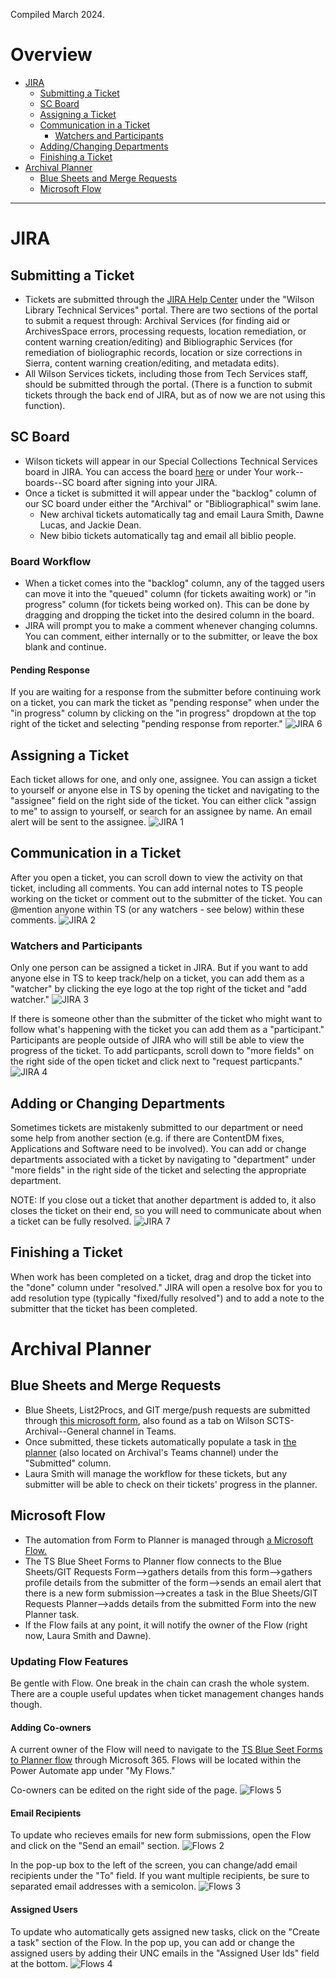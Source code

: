 Compiled March 2024.

# Overview

- [JIRA](#jira)
  - [Submitting a Ticket](#submitting-a-ticket)
  - [SC Board](#sc-board)
  - [Assigning a Ticket](#assigning-a-ticket)
  - [Communication in a Ticket](#communication-in-a-ticket)
    - [Watchers and Participants](#watchers-and-participants)
  - [Adding/Changing Departments](#adding-or-changing-departments)
  - [Finishing a Ticket](#finishing-a-ticket)
- [Archival Planner](#archival-planner)
  - [Blue Sheets and Merge Requests](#blue-sheets-and-merge-requests)
  - [Microsoft Flow](#microsoft-flow)
 
***
 
# JIRA
## Submitting a Ticket
 - Tickets are submitted through the [JIRA Help Center](https://unclibrary.atlassian.net/servicedesk/customer/portals) under the "Wilson Library Technical Services" portal. There are two sections of the portal to submit a request through: Archival Services (for finding aid or ArchivesSpace errors, processing requests, location remediation, or content warning creation/editing) and Bibliographic Services (for remediation of bioliographic records, location or size corrections in Sierra, content warning creation/editing, and metadata edits).
 - All Wilson Services tickets, including those from Tech Services staff, should be submitted through the portal. (There is a function to submit tickets through the back end of JIRA, but as of now we are not using this function).
## SC Board
 - Wilson tickets will appear in our Special Collections Technical Services board in JIRA. You can access the board [here](https://unclibrary.atlassian.net/jira/software/c/projects/SC/boards/65) or under Your work--boards--SC board after signing into your JIRA.
 - Once a ticket is submitted it will appear under the "backlog" column of our SC board under either the "Archival" or "Bibliographical" swim lane.
   - New archival tickets automatically tag and email Laura Smith, Dawne Lucas, and Jackie Dean.
   - New bibio tickets automatically tag and email all biblio people.
### Board Workflow 
  - When a ticket comes into the "backlog" column, any of the tagged users can move it into the "queued" column (for tickets awaiting work) or "in progress" column (for tickets being worked on). This can be done by dragging and dropping the ticket into the desired column in the board.
  - JIRA will prompt you to make a comment whenever changing columns. You can comment, either internally or to the submitter, or leave the box blank and continue.
#### Pending Response
If you are waiting for a response from the submitter before continuing work on a ticket, you can mark the ticket as "pending response" when under the "in progress" column by clicking on the "in progress" dropdown at the top right of the ticket and selecting "pending response from reporter."
![JIRA 6](https://github.com/llsmith305/images/blob/main/Jira_capture_6.png)
## Assigning a Ticket
Each ticket allows for one, and only one, assignee. You can assign a ticket to yourself or anyone else in TS by opening the ticket and navigating to the "assignee" field on the right side of the ticket. You can either click "assign to me" to assign to yourself, or search for an assignee by name. An email alert will be sent to the assignee.
![JIRA 1](https://github.com/llsmith305/images/blob/main/Jira_capture_1.png)
## Communication in a Ticket
After you open a ticket, you can scroll down to view the activity on that ticket, including all comments. You can add internal notes to TS people working on the ticket or comment out to the submitter of the ticket. You can @mention anyone within TS (or any watchers - see below) within these comments.
![JIRA 2](https://github.com/llsmith305/images/blob/main/Jira_capture_2.png)
### Watchers and Participants 
Only one person can be assigned a ticket in JIRA. But if you want to add anyone else in TS to keep track/help on a ticket, you can add them as a "watcher" by clicking the eye logo at the top right of the ticket and "add watcher."
![JIRA 3](https://github.com/llsmith305/images/blob/main/Jira_capture_3.png)

If there is someone other than the submitter of the ticket who might want to follow what's happening with the ticket you can add them as a "participant." Participants are people outside of JIRA who will still be able to view the progress of the ticket.
To add particpants, scroll down to "more fields" on the right side of the open ticket and click next to "request particpants."
![JIRA 4](https://github.com/llsmith305/images/blob/main/Jira_capture_4.png)
## Adding or Changing Departments
Sometimes tickets are mistakenly submitted to our department or need some help from another section (e.g. if there are ContentDM fixes, Applications and Software need to be involved). You can add or change departments associated with a ticket by navigating to "department" under "more fields" in the right side of the ticket and selecting the appropriate department.

NOTE: If you close out a ticket that another department is added to, it also closes the ticket on their end, so you will need to communicate about when a ticket can be fully resolved. 
![JIRA 7](https://github.com/llsmith305/images/blob/main/Jira_capture_7.png)
## Finishing a Ticket
When work has been completed on a ticket, drag and drop the ticket into the "done" column under "resolved." JIRA will open a resolve box for you to add resolution type (typically "fixed/fully resolved") and to add a note to the submitter that the ticket has been completed.
  


# Archival Planner
## Blue Sheets and Merge Requests
  - Blue Sheets, List2Procs, and GIT merge/push requests are submitted through [this microsoft form](https://forms.office.com/Pages/DesignPageV2.aspx?prevorigin=shell&origin=NeoPortalPage&subpage=design&id=T9WzWMkW00KvCB_KvQlWZjnLCvqsIedCs1g4IqhwWE1UQzRSQUJVM1pNTEtORVVTOVJBWldVMFhMTi4u&topview=Preview), also found as a tab on Wilson SCTS-Archival--General channel in Teams.
  - Once submitted, these tickets automatically populate a task in [the planner](https://tasks.office.com/admin.live.unc.edu/en-US/Home/Planner/#/plantaskboard?groupId=a159b0b7-6c00-46a0-977b-10c99a206261&planId=kmGl8FYePUWMq-0ZMwZYFGQAE4Fn) (also located on Archival's Teams channel) under the "Submitted" column.
  - Laura Smith will manage the workflow for these tickets, but any submitter will be able to check on their tickets' progress in the planner.

## Microsoft Flow
  - The automation from Form to Planner is managed through [a Microsoft Flow.](https://make.powerautomate.com/environments/Default-58b3d54f-16c9-42d3-af08-1fcabd095666/flows/132e7f01-c152-4801-8835-f5157578fa91?v3=true)
  - The TS Blue Sheet Forms to Planner flow connects to the Blue Sheets/GIT Requests Form-->gathers details from this form-->gathers profile details from the submitter of the form-->sends an email alert that there is a new form submission-->creates a task in the Blue Sheets/GIT Requests Planner-->adds details from the submitted Form into the new Planner task.
  - If the Flow fails at any point, it will notify the owner of the Flow (right now, Laura Smith and Dawne).
### Updating Flow Features
Be gentle with Flow. One break in the chain can crash the whole system. There are a couple useful updates when ticket management changes hands though.
#### Adding Co-owners
A current owner of the Flow will need to navigate to the [TS Blue Seet Forms to Planner flow](https://make.powerautomate.com/environments/Default-58b3d54f-16c9-42d3-af08-1fcabd095666/flows/shared/132e7f01-c152-4801-8835-f5157578fa91/details) through Microsoft 365. Flows will be located within the Power Automate app under "My Flows." 

Co-owners can be edited on the right side of the page.
![Flows 5](https://github.com/llsmith305/images/blob/main/Flows_capture_5.PNG)

#### Email Recipients
To update who recieves emails for new form submissions, open the Flow and click on the "Send an email" section. 
![Flows 2](https://github.com/llsmith305/images/blob/main/Flows_capture_2.PNG)

In the pop-up box to the left of the screen, you can change/add email recipients under the "To" field. If you want multiple recipients, be sure to separated email addresses with a semicolon.
![Flows 3](https://github.com/llsmith305/images/blob/main/Flows_capture_3.PNG)

#### Assigned Users
To update who automatically gets assigned new tasks, click on the "Create a task" section of the Flow.
In the pop up, you can add or change the assigned users by adding their UNC emails in the "Assigned User Ids" field at the bottom.
![Flows 4](https://github.com/llsmith305/images/blob/main/Flows_capture_4.PNG)
